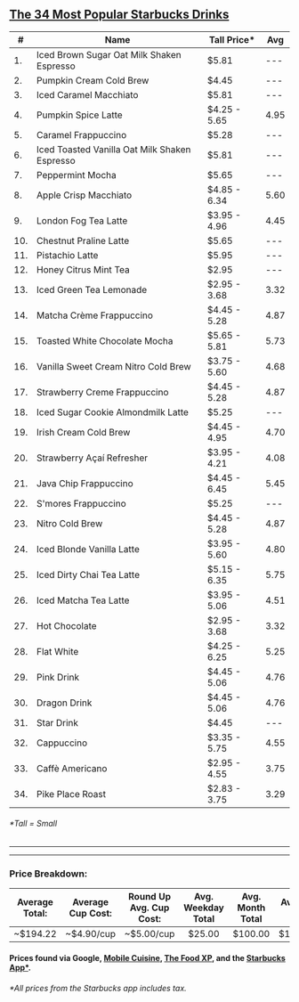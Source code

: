 ## [The 34 Most Popular Starbucks Drinks](https://www.tastingtable.com/721208/the-most-popular-starbucks-drinks-ranked-worst-to-best/)

| #   | Name                                          | Tall Price*| Avg |
| --- | --------------------------------------------- | ---------- | --- |
| 1.  | Iced Brown Sugar Oat Milk Shaken Espresso     | $5.81      | --- |
| 2.  | Pumpkin Cream Cold Brew                       | $4.45      | --- |
| 3.  | Iced Caramel Macchiato                        | $5.81      | --- |
| 4.  | Pumpkin Spice Latte                           | $4.25 - 5.65 | 4.95 |
| 5.  | Caramel Frappuccino                           | $5.28      | --- |
| 6.  | Iced Toasted Vanilla Oat Milk Shaken Espresso | $5.81      | --- |
| 7.  | Peppermint Mocha                              | $5.65      | --- |
| 8.  | Apple Crisp Macchiato                         | $4.85 - 6.34 | 5.60 |
| 9.  | London Fog Tea Latte                          | $3.95 - 4.96 | 4.45 |
| 10. | Chestnut Praline Latte                        | $5.65      | --- |
| 11. | Pistachio Latte                               | $5.95      | --- |
| 12. | Honey Citrus Mint Tea                         | $2.95      | --- |
| 13. | Iced Green Tea Lemonade                       | $2.95 - 3.68 | 3.32 |
| 14. | Matcha Crème Frappuccino                      | $4.45 - 5.28 | 4.87 |
| 15. | Toasted White Chocolate Mocha                 | $5.65 - 5.81 | 5.73 |
| 16. | Vanilla Sweet Cream Nitro Cold Brew           | $3.75 - 5.60 | 4.68 |
| 17. | Strawberry Creme Frappuccino                  | $4.45 - 5.28 | 4.87 |
| 18. | Iced Sugar Cookie Almondmilk Latte            | $5.25      |  --- |
| 19. | Irish Cream Cold Brew                         | $4.45 - 4.95 | 4.70 |
| 20. | Strawberry Açaí Refresher                     | $3.95 - 4.21 | 4.08 |
| 21. | Java Chip Frappuccino                         | $4.45 - 6.45 | 5.45 |
| 22. | S'mores Frappuccino                           | $5.25      | --- |
| 23. | Nitro Cold Brew                               | $4.45 - 5.28 | 4.87 |
| 24. | Iced Blonde Vanilla Latte                     | $3.95 - 5.60 | 4.80 |
| 25. | Iced Dirty Chai Tea Latte                     | $5.15 - 6.35 | 5.75 |
| 26. | Iced Matcha Tea Latte                         | $3.95 - 5.06 | 4.51 |
| 27. | Hot Chocolate                                 | $2.95 - 3.68 | 3.32 |
| 28. | Flat White                                    | $4.25 - 6.25 | 5.25 |
| 29. | Pink Drink                                    | $4.45 - 5.06 | 4.76 |
| 30. | Dragon Drink                                  | $4.45 - 5.06 | 4.76 |
| 31. | Star Drink                                    | $4.45      |  --- |
| 32. | Cappuccino                                    | $3.35 - 5.75 | 4.55 |
| 33. | Caffè Americano                               | $2.95 - 4.55 | 3.75 |
| 34. | Pike Place Roast                              | $2.83 - 3.75 | 3.29 |

###### *Tall = Small
----
----
### Price Breakdown:
<!-- Looks weird, bear with me... -->
| Average Total: | Average Cup Cost: | Round Up Avg. Cup Cost: | Avg. Weekday Total |  Avg. Month Total  | Avg. Year Total |
| :------------: |   :------------:  |      :------------:     |   :------------:   |   :------------:   |  :------------: |
|    ~$194.22    |     ~$4.90/cup    |        ~$5.00/cup       |       $25.00       |       $100.00      |    $1,200.00    |
<!-- The end of the weird looking table -->

#### Prices found via Google, [Mobile Cuisine](https://mobile-cuisine.com/menu/starbucks-prices/), [The Food XP](https://thefoodxp.com/starbucks-holiday-menu-prices/), and the [Starbucks App*](https://www.starbucks.com/rewards/mobile-apps/). 
###### *All prices from the Starbucks app includes tax.

<!-- 
    :-- means the column is left aligned.
    --: means the column is right aligned.
    :-: means the column is center aligned.
-->